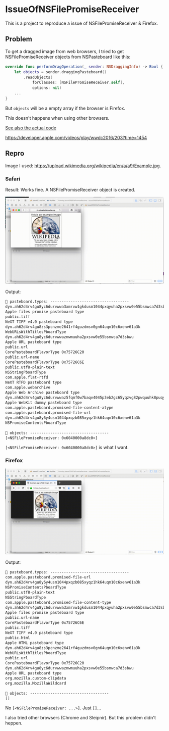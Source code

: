 # IssueOfNSFilePromiseReceiver

This is a project to reproduce a issue of NSFilePromiseReceiver & Firefox.

## Problem

To get a dragged image from web browsers, I tried to get NSFilePromiseReceiver objects from NSPasteboard like this:

```swift
override func performDragOperation(_ sender: NSDraggingInfo) -> Bool {
    let objects = sender.draggingPasteboard()
        .readObjects(
            forClasses: [NSFilePromiseReceiver.self],
            options: nil)
    ...
}
```

But `objects` will be a empty array if the browser is Firefox.

This doesn't happens when using other browsers.

[See also the actual code](
IssueOfNSFilePromiseReceiver/ViewController.swift)

https://developer.apple.com/videos/play/wwdc2016/203?time=1454

## Repro

Image I used: <https://upload.wikimedia.org/wikipedia/en/a/a9/Example.jpg>.

### Safari

Result: Works fine. A NSFilePromiseReceiver object is created.

![Safari](./safari.gif)

Output:

```
🔵 pasteboard.types: -----------------------------------
dyn.ah62d4rv4gu8yc6durvwwa3xmrvw1gkdusm1044pxqyuha2pxsvw0e55bsmwca7d3sbwu
Apple files promise pasteboard type
public.tiff
NeXT TIFF v4.0 pasteboard type
dyn.ah62d4rv4gu8zs3pcnzme2641rf4guzdmsv0gn64uqm10c6xenv61a3k
WebURLsWithTitlesPboardType
dyn.ah62d4rv4gu8yc6durvwwaznwmuuha2pxsvw0e55bsmwca7d3sbwu
Apple URL pasteboard type
public.url
CorePasteboardFlavorType 0x75726C20
public.url-name
CorePasteboardFlavorType 0x75726C6E
public.utf8-plain-text
NSStringPboardType
com.apple.flat-rtfd
NeXT RTFD pasteboard type
com.apple.webarchive
Apple Web Archive pasteboard type
dyn.ah62d4rv4gu8yc6durvwwaz5fqmf0w7baqv4045p3eb2gc65yqzvg82pwquuhk8puqy
Apple WebKit dummy pasteboard type
com.apple.pasteboard.promised-file-content-atype
com.apple.pasteboard.promised-file-url
dyn.ah62d4rv4gu8y6y4usm1044pxqzb085xyqz1hk64uqm10c6xenv61a3k
NSPromiseContentsPboardType

🔵 objects: -----------------------------------
[<NSFilePromiseReceiver: 0x6040000a8dc0>]
```

`[<NSFilePromiseReceiver: 0x6040000a8dc0>]` is what I want.

### Firefox

![Firefox](./firefox.gif)

Output:

```
🔵 pasteboard.types: -----------------------------------
com.apple.pasteboard.promised-file-url
dyn.ah62d4rv4gu8y6y4usm1044pxqzb085xyqz1hk64uqm10c6xenv61a3k
NSPromiseContentsPboardType
public.utf8-plain-text
NSStringPboardType
com.apple.pasteboard.promised-file-content-type
dyn.ah62d4rv4gu8yc6durvwwa3xmrvw1gkdusm1044pxqyuha2pxsvw0e55bsmwca7d3sbwu
Apple files promise pasteboard type
public.url-name
CorePasteboardFlavorType 0x75726C6E
public.tiff
NeXT TIFF v4.0 pasteboard type
public.html
Apple HTML pasteboard type
dyn.ah62d4rv4gu8zs3pcnzme2641rf4guzdmsv0gn64uqm10c6xenv61a3k
WebURLsWithTitlesPboardType
public.url
CorePasteboardFlavorType 0x75726C20
dyn.ah62d4rv4gu8yc6durvwwaznwmuuha2pxsvw0e55bsmwca7d3sbwu
Apple URL pasteboard type
org.mozilla.custom-clipdata
org.mozilla.MozillaWildcard

🔵 objects: -----------------------------------
[]
```

No `[<NSFilePromiseReceiver: ...>]`. Just `[]`...

I also tried other browsers (Chrome and Sleipnir). But this problem didn't heppen.
